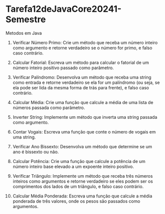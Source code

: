 # Tarefa12deJavaCore20241-Semestre


Metodos em Java



1) Verificar Número Primo: Crie um método que receba um número inteiro como argumento e retorne verdadeiro se o número for primo, e falso caso contrário.

2) Calcular Fatorial: Escreva um método para calcular o fatorial de um número inteiro positivo passado como parâmetro.

3) Verificar Palíndromo: Desenvolva um método que receba uma string como entrada e retorne verdadeiro se ela for um palíndromo (ou seja, se ela pode ser lida da mesma forma de trás para frente), e falso caso contrário.

4) Calcular Média: Crie uma função que calcule a média de uma lista de números passada como parâmetro.

5) Inverter String: Implemente um método que inverta uma string passada como argumento.

6) Contar Vogais: Escreva uma função que conte o número de vogais em uma string.

7) Verificar Ano Bissexto: Desenvolva um método que determine se um ano é bissexto ou não.

8) Calcular Potência: Crie uma função que calcule a potência de um número inteiro base elevado a um expoente inteiro positivo.

9) Verificar Triângulo: Implemente um método que receba três números inteiros como argumentos e retorne verdadeiro se eles podem ser os comprimentos dos lados de um triângulo, e falso caso contrário.

10) Calcular Média Ponderada: Escreva uma função que calcule a média ponderada de três valores, onde os pesos são passados como argumentos.
